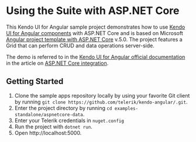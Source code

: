 # Using the Suite with ASP.NET Core

This Kendo UI for Angular sample project demonstrates how to use [Kendo UI for Angular components](https://www.telerik.com/kendo-angular-ui/components) with ASP.NET Core and is based on Microsoft [Angular project template with ASP.NET Core](https://docs.microsoft.com/en-us/aspnet/core/client-side/spa/angular?view=aspnetcore-5.0&tabs=visual-studio) v.5.0. The project features a Grid that can perform CRUD and data operations server-side.

The demo is referred to in the [Kendo UI for Angular official documentation](https://www.telerik.com/kendo-angular-ui/) in the article on [ASP.NET Core integration](https://www.telerik.com/kendo-angular-ui/components/dataquery/mvc-integration/).

## Getting Started

1. Clone the sample apps repository locally by using your favorite Git client by running `git clone https://github.com/telerik/kendo-angular/.git`.
1. Enter the project directory by running `cd examples-standalone/aspnetcore-data`.
1. Enter your Telerik credentials in `nuget.config`
1. Run the project with `dotnet run`.
1. Open http://localhost:5000.
